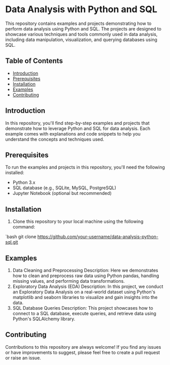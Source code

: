 # Data Analysis with Python and SQL

This repository contains examples and projects demonstrating how to perform data analysis using Python and SQL. The projects are designed to showcase various techniques and tools commonly used in data analysis, including data manipulation, visualization, and querying databases using SQL.

## Table of Contents

- [Introduction](#introduction)
- [Prerequisites](#prerequisites)
- [Installation](#installation)
- [Examples](#examples)
- [Contributing](#contributing)


## Introduction

In this repository, you'll find step-by-step examples and projects that demonstrate how to leverage Python and SQL for data analysis. Each example comes with explanations and code snippets to help you understand the concepts and techniques used.

## Prerequisites

To run the examples and projects in this repository, you'll need the following installed:

- Python 3.x
- SQL database (e.g., SQLite, MySQL, PostgreSQL)
- Jupyter Notebook (optional but recommended)



## Installation

1. Clone this repository to your local machine using the following command:

`bash
git clone https://github.com/your-username/data-analysis-python-sql.git

## Examples

1. Data Cleaning and Preprocessing
Description: Here we demonstrates how to clean and preprocess raw data using Python pandas, handling missing values, and performing data transformations.
2. Exploratory Data Analysis (EDA)
Description: In this project, we conduct an Exploratory Data Analysis on a real-world dataset using Python's matplotlib and seaborn libraries to visualize and gain insights into the data.
3. SQL Database Queries
Description: This project  showcases how to connect to a SQL database, execute queries, and retrieve data using Python's SQLAlchemy library.

## Contributing

Contributions to this repository are always welcome! If you find any issues or have improvements to suggest, please feel free to create a pull request or raise an issue.


